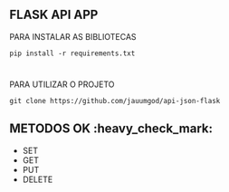 ﻿<h2>FLASK API APP</h2>


PARA INSTALAR AS BIBLIOTECAS

```
pip install -r requirements.txt
```
#

PARA UTILIZAR O PROJETO

```
git clone https://github.com/jauumgod/api-json-flask
```

<h2>METODOS OK :heavy_check_mark:	</h2>
 
 - SET
 - GET
 - PUT
 - DELETE

